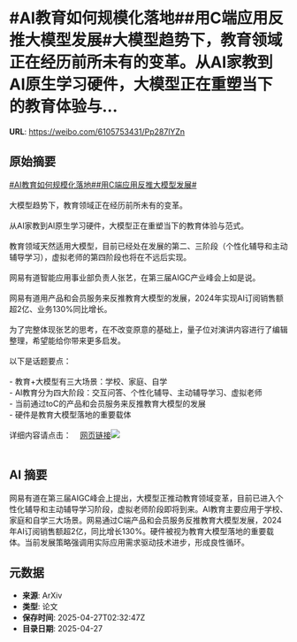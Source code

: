 # #AI教育如何规模化落地##用C端应用反推大模型发展#大模型趋势下，教育领域正在经历前所未有的变革。从AI家教到AI原生学习硬件，大模型正在重塑当下的教育体验与...

**URL**: https://weibo.com/6105753431/Pp287lYZn

## 原始摘要

<a href="https://m.weibo.cn/search?containerid=231522type%3D1%26t%3D10%26q%3D%23AI%E6%95%99%E8%82%B2%E5%A6%82%E4%BD%95%E8%A7%84%E6%A8%A1%E5%8C%96%E8%90%BD%E5%9C%B0%23&amp;extparam=%23AI%E6%95%99%E8%82%B2%E5%A6%82%E4%BD%95%E8%A7%84%E6%A8%A1%E5%8C%96%E8%90%BD%E5%9C%B0%23" data-hide=""><span class="surl-text">#AI教育如何规模化落地#</span></a><a href="https://m.weibo.cn/search?containerid=231522type%3D1%26t%3D10%26q%3D%23%E7%94%A8C%E7%AB%AF%E5%BA%94%E7%94%A8%E5%8F%8D%E6%8E%A8%E5%A4%A7%E6%A8%A1%E5%9E%8B%E5%8F%91%E5%B1%95%23&amp;extparam=%23%E7%94%A8C%E7%AB%AF%E5%BA%94%E7%94%A8%E5%8F%8D%E6%8E%A8%E5%A4%A7%E6%A8%A1%E5%9E%8B%E5%8F%91%E5%B1%95%23" data-hide=""><span class="surl-text">#用C端应用反推大模型发展#</span></a><br><br>大模型趋势下，教育领域正在经历前所未有的变革。<br><br>从AI家教到AI原生学习硬件，大模型正在重塑当下的教育体验与范式。<br><br>教育领域天然适用大模型，目前已经处在发展的第二、三阶段（个性化辅导和主动辅导学习），虚拟老师的第四阶段也将在不远后实现。<br><br>网易有道智能应用事业部负责人张艺，在第三届AIGC产业峰会上如是说。<br><br>网易有道用产品和会员服务来反推教育大模型的发展，2024年实现AI订阅销售额超2亿、业务130%同比增长。<br><br>为了完整体现张艺的思考，在不改变原意的基础上，量子位对演讲内容进行了编辑整理，希望能给你带来更多启发。<br><br>以下是话题要点：<br><br>- 教育+大模型有三大场景：学校、家庭、自学<br>- AI教育分为四大阶段：交互问答、个性化辅导、主动辅导学习、虚拟老师<br>- 当前通过toC的产品和会员服务来反推教育大模型的发展<br>- 硬件是教育大模型落地的重要载体<br><br>详细内容请点击：<a href="https://weibo.cn/sinaurl?u=https%3A%2F%2Fmp.weixin.qq.com%2Fs%2Fed5em1p92rvIhpTs_1huRw" data-hide=""><span class="url-icon"><img style="width: 1rem;height: 1rem" src="https://h5.sinaimg.cn/upload/2015/09/25/3/timeline_card_small_web_default.png" referrerpolicy="no-referrer"></span><span class="surl-text">网页链接</span></a><img style="" src="https://tvax3.sinaimg.cn/large/006Fd7o3gy1i0u4bnwshqj30zk0npq4a.jpg" referrerpolicy="no-referrer"><br><br>

## AI 摘要

网易有道在第三届AIGC峰会上提出，大模型正推动教育领域变革，目前已进入个性化辅导和主动辅导学习阶段，虚拟老师阶段即将到来。AI教育主要应用于学校、家庭和自学三大场景。网易通过C端产品和会员服务反推教育大模型发展，2024年AI订阅销售额超2亿，同比增长130%。硬件被视为教育大模型落地的重要载体。当前发展策略强调用实际应用需求驱动技术进步，形成良性循环。

## 元数据

- **来源**: ArXiv
- **类型**: 论文
- **保存时间**: 2025-04-27T02:32:47Z
- **目录日期**: 2025-04-27
